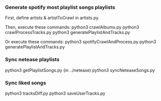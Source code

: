 ### Generate spotify most playlist songs playlists
First, define artists & artistToCrawl in artists.py.

Then, execute these commands:
python3 crawlAlbums.py
python3 crawlProcessTracks.py
python3 generatePlaylistAndTracks.py

Or execute these commands:
python3 spotifyCrawlAndProcess.py
python3 generatePlaylistAndTracks.py


### Sync netease playlists
python3 getPlaylistSongs.py  (in ../netease)
python3 syncNeteaseSongs.py

### Sync liked songs
python3 tracksDiff.py
python3 saveUserTracks.py
